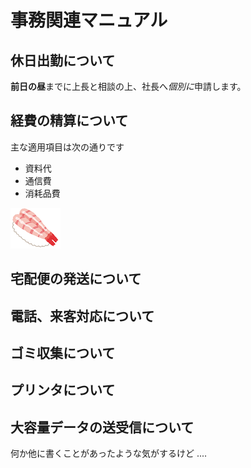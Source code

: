 # 事務関連マニュアル
## 休日出勤について
**前日の昼**までに上長と相談の上、社長へ*個別に*申請します。
## 経費の精算について
主な適用項目は次の通りです
- 資料代
- 通信費
- 消耗品費

![寿司](images/sushi_amaebi.png)
## 宅配便の発送について
## 電話、来客対応について
## ゴミ収集について
## プリンタについて
## 大容量データの送受信について

何か他に書くことがあったような気がするけど
‥‥